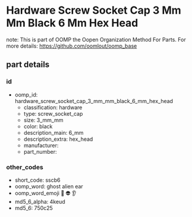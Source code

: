 # Hardware Screw Socket Cap 3 Mm Mm Black 6 Mm Hex Head  

note: This is part of OOMP the Oopen Organization Method For Parts. For more details: https://github.com/oomlout/oomp_base

##  part details





### id
* oomp_id: hardware_screw_socket_cap_3_mm_mm_black_6_mm_hex_head
  * classification: hardware
  * type: screw_socket_cap
  * size: 3_mm_mm
  * color: black
  * description_main: 6_mm
  * description_extra: hex_head
  * manufacturer: 
  * part_number: 

### other_codes
* short_code: sscb6
* oomp_word: ghost alien ear
* oomp_word_emoji :ghost: :alien: :ear:
* md5_6_alpha: 4keud
* md5_6: 750c25